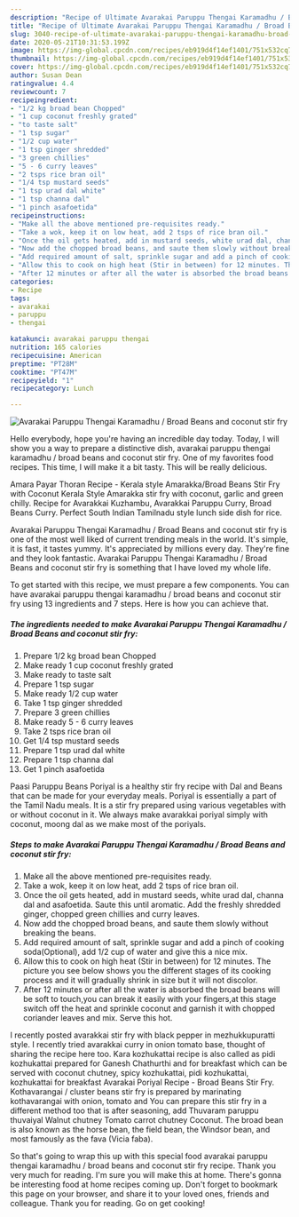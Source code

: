 ```yaml
---
description: "Recipe of Ultimate Avarakai Paruppu Thengai Karamadhu / Broad Beans and coconut stir fry"
title: "Recipe of Ultimate Avarakai Paruppu Thengai Karamadhu / Broad Beans and coconut stir fry"
slug: 3040-recipe-of-ultimate-avarakai-paruppu-thengai-karamadhu-broad-beans-and-coconut-stir-fry
date: 2020-05-21T10:31:53.199Z
image: https://img-global.cpcdn.com/recipes/eb919d4f14ef1401/751x532cq70/avarakai-paruppu-thengai-karamadhu-broad-beans-and-coconut-stir-fry-recipe-main-photo.jpg
thumbnail: https://img-global.cpcdn.com/recipes/eb919d4f14ef1401/751x532cq70/avarakai-paruppu-thengai-karamadhu-broad-beans-and-coconut-stir-fry-recipe-main-photo.jpg
cover: https://img-global.cpcdn.com/recipes/eb919d4f14ef1401/751x532cq70/avarakai-paruppu-thengai-karamadhu-broad-beans-and-coconut-stir-fry-recipe-main-photo.jpg
author: Susan Dean
ratingvalue: 4.4
reviewcount: 7
recipeingredient:
- "1/2 kg broad bean Chopped"
- "1 cup coconut freshly grated"
- "to taste salt"
- "1 tsp sugar"
- "1/2 cup water"
- "1 tsp ginger shredded"
- "3 green chillies"
- "5 - 6 curry leaves"
- "2 tsps rice bran oil"
- "1/4 tsp mustard seeds"
- "1 tsp urad dal white"
- "1 tsp channa dal"
- "1 pinch asafoetida"
recipeinstructions:
- "Make all the above mentioned pre-requisites ready."
- "Take a wok, keep it on low heat, add 2 tsps of rice bran oil."
- "Once the oil gets heated, add in mustard seeds, white urad dal, channa dal and asafoetida. Saute this until aromatic. Add the freshly shredded ginger, chopped green chillies and curry leaves."
- "Now add the chopped broad beans, and saute them slowly without breaking the beans."
- "Add required amount of salt, sprinkle sugar and add a pinch of cooking soda(Optional), add 1/2 cup of water and give this a nice mix."
- "Allow this to cook on high heat (Stir in between) for 12 minutes. The picture you see below shows you the different stages of its cooking process and it will gradually shrink in size but it will not discolor."
- "After 12 minutes or after all the water is absorbed the broad beans will be soft to touch,you can break it easily with your fingers,at this stage switch off the heat and sprinkle coconut and garnish it with chopped coriander leaves and mix. Serve this hot."
categories:
- Recipe
tags:
- avarakai
- paruppu
- thengai

katakunci: avarakai paruppu thengai 
nutrition: 165 calories
recipecuisine: American
preptime: "PT28M"
cooktime: "PT47M"
recipeyield: "1"
recipecategory: Lunch

---
```



![Avarakai Paruppu Thengai Karamadhu / Broad Beans and coconut stir fry](https://img-global.cpcdn.com/recipes/eb919d4f14ef1401/751x532cq70/avarakai-paruppu-thengai-karamadhu-broad-beans-and-coconut-stir-fry-recipe-main-photo.jpg)

Hello everybody, hope you're having an incredible day today. Today, I will show you a way to prepare a distinctive dish, avarakai paruppu thengai karamadhu / broad beans and coconut stir fry. One of my favorites food recipes. This time, I will make it a bit tasty. This will be really delicious.

Amara Payar Thoran Recipe - Kerala style Amarakka/Broad Beans Stir Fry with Coconut Kerala Style Amarakka stir fry with coconut, garlic and green chilly. Recipe for Avarakkai Kuzhambu, Avarakkai Paruppu Curry, Broad Beans Curry. Perfect South Indian Tamilnadu style lunch side dish for rice.

Avarakai Paruppu Thengai Karamadhu / Broad Beans and coconut stir fry is one of the most well liked of current trending meals in the world. It's simple, it is fast, it tastes yummy. It's appreciated by millions every day. They're fine and they look fantastic. Avarakai Paruppu Thengai Karamadhu / Broad Beans and coconut stir fry is something that I have loved my whole life.


To get started with this recipe, we must prepare a few components. You can have avarakai paruppu thengai karamadhu / broad beans and coconut stir fry using 13 ingredients and 7 steps. Here is how you can achieve that.

<!--inarticleads1-->

##### The ingredients needed to make Avarakai Paruppu Thengai Karamadhu / Broad Beans and coconut stir fry:

1. Prepare 1/2 kg broad bean Chopped
1. Make ready 1 cup coconut freshly grated
1. Make ready to taste salt
1. Prepare 1 tsp sugar
1. Make ready 1/2 cup water
1. Take 1 tsp ginger shredded
1. Prepare 3 green chillies
1. Make ready 5 - 6 curry leaves
1. Take 2 tsps rice bran oil
1. Get 1/4 tsp mustard seeds
1. Prepare 1 tsp urad dal white
1. Prepare 1 tsp channa dal
1. Get 1 pinch asafoetida


Paasi Paruppu Beans Poriyal is a healthy stir fry recipe with Dal and Beans that can be made for your everyday meals. Poriyal is essentially a part of the Tamil Nadu meals. It is a stir fry prepared using various vegetables with or without coconut in it. We always make avarakkai poriyal simply with coconut, moong dal as we make most of the poriyals. 

<!--inarticleads2-->

##### Steps to make Avarakai Paruppu Thengai Karamadhu / Broad Beans and coconut stir fry:

1. Make all the above mentioned pre-requisites ready.
1. Take a wok, keep it on low heat, add 2 tsps of rice bran oil.
1. Once the oil gets heated, add in mustard seeds, white urad dal, channa dal and asafoetida. Saute this until aromatic. Add the freshly shredded ginger, chopped green chillies and curry leaves.
1. Now add the chopped broad beans, and saute them slowly without breaking the beans.
1. Add required amount of salt, sprinkle sugar and add a pinch of cooking soda(Optional), add 1/2 cup of water and give this a nice mix.
1. Allow this to cook on high heat (Stir in between) for 12 minutes. The picture you see below shows you the different stages of its cooking process and it will gradually shrink in size but it will not discolor.
1. After 12 minutes or after all the water is absorbed the broad beans will be soft to touch,you can break it easily with your fingers,at this stage switch off the heat and sprinkle coconut and garnish it with chopped coriander leaves and mix. Serve this hot.


I recently posted avarakkai stir fry with black pepper in mezhukkupuratti style. I recently tried avarakkai curry in onion tomato base, thought of sharing the recipe here too. Kara kozhukattai recipe is also called as pidi kozhukattai prepared for Ganesh Chathurthi and for breakfast which can be served with coconut chutney, spicy kozhukattai, pidi kozhukattai, kozhukattai for breakfast Avarakai Poriyal Recipe - Broad Beans Stir Fry. Kothavarangai / cluster beans stir fry is prepared by marinating kothavarangai with onion, tomato and You can prepare this stir fry in a different method too that is after seasoning, add Thuvaram paruppu thuvaiyal Walnut chutney Tomato carrot chutney Coconut. The broad bean is also known as the horse bean, the field bean, the Windsor bean, and most famously as the fava (Vicia faba). 

So that's going to wrap this up with this special food avarakai paruppu thengai karamadhu / broad beans and coconut stir fry recipe. Thank you very much for reading. I'm sure you will make this at home. There's gonna be interesting food at home recipes coming up. Don't forget to bookmark this page on your browser, and share it to your loved ones, friends and colleague. Thank you for reading. Go on get cooking!
